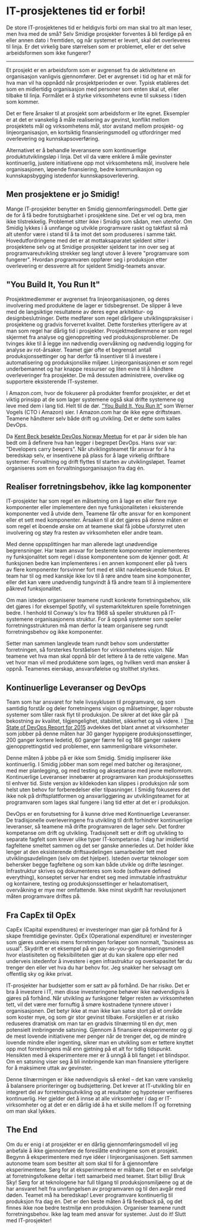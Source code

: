 # IT-prosjektenes tid er forbi!

De store IT-prosjektenes tid er heldigvis forbi om man skal tro alt man leser, men hva med de små? Selv Smidige prosjekter forventes å bli ferdige på en eller annen dato i fremtiden, og når systemet er levert, skal det overleveres til linja. Er det virkelig bare størrelsen som er problemet, eller er det selve arbeidsformen som ikke fungerer? 

---

Et prosjekt er en arbeidsform som er avgrenset fra de aktivitetene en organisasjon vanligvis gjennomfører. Det er avgrenset i tid og har et mål for hva man vil ha oppnådd når prosjektperioden er over. Typisk etableres det som en midlertidig organisasjon med personer som enten skal ut, eller tilbake til linja. Formålet er å styrke virksomhetens evne til suksess i tiden som kommer.

Det er flere årsaker til at prosjekt som arbeidsform er lite egnet. Eksempler er at det er vanskelig å måle realisering av gevinst, konflikt mellom prosjektets mål og virksomhetens mål, stor avstand mellom prosjekt- og linjeorganisasjon, en kortsiktig finansieringsmodell og utfordringer med overlevering og kunnskapsoverføring.

Alternativet er å behandle leveransene som kontinuerlige produktutviklingsløp i linja. Det vil da være enklere å måle gevinster kontinuerlig, justere initiativene opp mot virksomhetens mål, involvere hele organisasjonen, løpende finansiering, bedre kommunikasjon og kunnskapsbygging istedenfor kunnskapsoverlevering.

## Men prosjektene er jo Smidig!
Mange IT-prosjekter benytter en Smidig gjennomføringsmodell. Dette gjør de for å få bedre forutsigbarhet i prosjektene sine. Det er vel og bra, men ikke tilstrekkelig. Problemet sitter ikke i Smidig som sådan, men utenfor. Om Smidig lykkes i å unnfange og utvikle programvare raskt og taktfast så må alt utenfor være i stand til å ta imot det som produseres i samme takt. Hovedutfordringene med det er at mottaksaparatet sjeldent sitter i prosjektene selv og at Smidige prosjekter sjeldent tar inn over seg at programvareutvikling strekker seg langt utover å levere "programvare som fungerer". Hvordan programvaren oppfører seg i produksjon etter overlevering er dessverre alt for sjeldent Smidig-teamets ansvar.

## "You Build It, You Run It"
Prosjektmedlemmer er avgrenset fra linjeorganisasjonen, og deres involvering med produktene de lager er tidsbegrenset. De slipper å leve med de langsiktige resultatene av deres egne arkitektur- og designbeslutninger. Dette medfører som regel dårligere utviklingspraksiser i prosjektene og gradvis forverret kvalitet. Dette forsterkes ytterligere av at man som regel har dårlig tid i prosjekter. Prosjektmedlemmene er som regel skjermet fra analyse og gjenoppretting ved produksjonsproblemer. De tvinges ikke til å legge inn nødvendig overvåkning og nødvendig logging for analyse av rot-årsaker. Teamet gjør ofte et begrenset antall produksjonssettinger og har derfor få insentiver til å investere i automatisering og produksjonslike miljøer. Linjeorganisasjonen er som regel underbemannet og har knappe ressurser og liten evne til å håndtere overleveringer fra prosjekter. De må dessuten administrere, overvåke og supportere eksisterende IT-systemer.

I Amazon.com, hvor de fokuserer på produkter fremfor prosjekter, er det et viktig prinsipp at de som lager systemene også skal drifte systemene og leve med dem i lang tid. Helt til de dør. ["You Build It, You Run It"](https://queue.acm.org/detail.cfm?id=1142065) som Werner Vogels (CTO i Amazon) sier. I Amazon.com har de ikke egne driftsteam. Teamene håndterer selv både drift og utvikling. Det er dette som kalles DevOps.

Da [Kent Beck besøkte DevOps Norway Meetup](http://www.meetup.com/DevOps-Norway/events/112627352/) for et par år siden ble han bedt om å definere hva han legger i begrepet DevOps. Hans svar var: "Developers carry beepers". Når utviklingsteamet får ansvar for å ha beredskap selv, er insentivene på plass for å lage virkelig driftbare systemer. Forvaltning og drift flyttes til starten av utviklingsløpet. Teamet organiseres som en forvaltningsorganisasjon fra dag én.

## Realiser forretningsbehov, ikke lag komponenter
IT-prosjekter har som regel en målsetning om å lage en eller flere nye komponenter eller implementere den nye funksjonaliteten i eksisterende komponenter ved å utvide dem. Teamene får ofte ansvar for en komponent eller et sett med komponenter. Årsaken til at det gjøres på denne måten er som regel et iboende ønske om at teamene skal få jobbe uforstyrret uten involvering og støy fra resten av virksomheten eller andre team.

Med denne oppsplittingen har man allerede lagt unødvendige begrensninger. Har team ansvar for bestemte komponenter implementeres ny funksjonalitet som regel i disse komponentene som de kjenner godt. At funksjonen bedre kan implementeres i en annen komponent eller på tvers av flere komponenter forsvinner fort med et slikt navlebeskuende fokus. Et team har til og med kanskje ikke lov til å røre andre team sine komponenter, eller det kan være unødvendig tungvindt å få andre team til å implementere påkrevd funksjonalitet.

Om man isteden organiserer teamene rundt konkrete forretningsbehov, slik det gjøres i for eksempel Spotify, vil systemarkitekturen speile forretningen bedre. I henhold til Conway's lov fra 1968 så speiler strukturen på IT-systemene organisasjonens struktur. For å oppnå systemer som speiler forretningsstrukturen må man derfor la team organisere seg rundt forretningsbehov og ikke komponenter.

Setter man sammen langlevde team rundt behov som understøtter forretningen, så forsterkes forståelsen for virksomhetens visjon. Når teamene vet hva man skal oppnå blir det lettere å ta de rette valgene. Man vet hvor man vil med produktene som lages, og hvilken verdi man ønsker å oppnå. Teamenes eierskap, ansvarsfølelse og stolthet styrkes.

## Kontinuerlige Leveranser og DevOps
Team som har ansvaret for hele livssyklusen til programvare, og som samtidig forstår og deler forretningens visjon og målsetninger, lager robuste systemer som tåler rask flyt til produksjon. De sikrer at det ikke går på bekostning av kvalitet, tilgjengelighet, stabilitet, sikkerhet og så videre. I [The State of DevOps Report for 2015](https://puppetlabs.com/2015-devops-report) avdekkes det blant annet at virksomheter som jobber på denne måten har 30 ganger hyppigere produksjonssettinger, 200 ganger kortere ledetid, 60 ganger færre feil og 168 ganger raskere gjenopprettingstid ved problemer, enn sammenlignbare virksomheter.

Denne måten å jobbe på er ikke som Smidig. Smidig impliserer ikke kontinuerlig. I Smidig jobber man som regel med batcher og iterasjoner, med mer planlegging, og med testing og akseptanse med jevne mellomrom. Kontinuerlige Leveranser innebærer at programvaren kan produksjonssettes til enhver tid. Siste versjon av kildekoden kan slippes i produksjon når som helst uten behov for forberedelser eller tilpasninger. I Smidig fokuseres det ikke nok på driftsplattformen og ansvarliggjøring av utviklingsteamet for at programvaren som lages skal fungere i lang tid etter at det er i produksjon.

DevOps er en forutsetning for å kunne drive med Kontinuerlige Leveranser. De tradisjonelle overleveringene fra utvikling til drift forhindrer kontinuerlige leveranser, så teamene må drifte programvaren de lager selv. Det fordrer kompetanse om drift og utvikling. Tradisjonelt sett er drift og utvikling to separate fagfelt som krever ulike typer IT-kompetanse. I dag har imidlertid fagfeltene smeltet sammen og det ser ganske annerledes ut. Det holder ikke lenger at den eksisterende driftsavdelingen samarbeider tett med utviklingsavdelingen (selv om det hjelper). Isteden overtar teknologer som behersker begge fagfeltene og som kan både utvikle og drifte løsninger. Infrastruktur skrives og dokumenteres som kode (software defined everything), konseptet server har endret seg med immutable infrastruktur og kontainere, testing og produksjonssettinger er helautomatisert, overvåkning er mye mer omfattende. Ikke minst skydrift har revolusjonert måten programvare driftes på.

## Fra CapEx til OpEx
CapEx (Capital expenditures) er investeringer man gjør på forhånd for å skape fremtidige gevinster. OpEx (Operational expenditure) er investeringer som gjøres underveis mens forretningen forløper som normalt, "business as usual". Skydrift er et eksempel på en pay-as-you-go finansieringsmodell hvor elastisiteten og fleksibiliteten gjør at du kan skalere opp eller ned underveis istedenfor å investere i egen infrastruktur og overkapasitet før du trenger den eller vet hva du har behov for. Jeg snakker her selvsagt om offentlig sky og ikke privat.

IT-prosjekter har budsjetter som er satt av på forhånd. De har risiko. Det er bra å investere i IT, men disse investeringene behøver ikke nødvendigvis å gjøres på forhånd. Når utvikling av funksjoner følger resten av virksomheten tett, vil det være mer fornuftig å smøre kostnadene tynnere utover i organisasjonen. Det betyr ikke at man ikke kan satse stort på et område som koster mye, og som gir stor gevinst tilbake. Forskjellen er at risiko reduseres dramatisk om man tar en gradvis tilnærming til en dyr, men potensielt innbringende satsning. Gjennom å finansiere eksperimenter og gi de mest lovende initiativene mer penger når de trenger det, og de mindre lovende mindre eller ingenting, sikrer man en utvikling som er tettere knyttet opp mot forretningens mål enn gjetning på et alt for tidlig tidspunkt. Hensikten med å eksperimentere mer er å unngå å bli fanget i et blindspor. Om en satsning viser seg å bli innbringende kan man finansiere ytterligere for å maksimere uttak av gevinster.

Denne tilnærmingen er ikke nødvendigvis så enkel – det kan være vanskelig å balansere prioriteringer og budsjettering. Det krever at IT-utvikling blir en integrert del av forretningsutvikling og at resultater og hypoteser verifiseres kontinuerlig. Her gjelder det å innse at alle virksomheter i dag er IT-virksomheter og at det er en dårlig idé å ha et skille mellom IT og forretning om man skal lykkes.

## The End
Om du er enig i at prosjekter er en dårlig gjennomføringsmodell vil jeg anbefale å ikke gjennomføre de foreslåtte endringene som et prosjekt. Begynn å eksperimentere med nye idéer i linjeorganisasjonen. Sett sammen autonome team som besitter alt som skal til for å gjennomføre eksperimentene. Sørg for at eksperimentene er målbare. Det er en selvfølge at forretningsfolkene deltar i tett samarbeid med teamet. Start billig! Bruk Sky! Sørg for at teknologene har full tilgang til produksjonsmiljøene og at de har ansvaret helt fra unnfangelsen av programvaren og til den avgår med døden. Teamet må ha beredskap! Lever programvare kontinuerlig til produksjon fra dag én. Det er den beste måten å få feedback på, og det finnes ikke noe bedre testmiljø enn produksjon. Organiser teamene rundt forretningsbehov. Ikke lag team med ansvar for systemer. Just do it! Slutt med IT-prosjekter!



